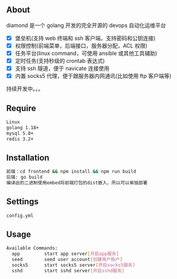## About

diamond 是一个 golang 开发的完全开源的 devops 自动化运维平台

- [x] 堡垒机(支持 web 终端和 ssh 客户端，支持密码和公钥连接)
- [x] 权限控制(前端菜单，后端接口，服务器分配，ACL 权限)
- [x] 任务平台(linux command，可使用 ansible 或其他工具辅助)
- [x] 定时任务(支持秒级的 crontab 表达式)
- [x] 支持 ssh 隧道，便于 navicate 连接使用
- [x] 内置 socks5 代理，便于跟服务器内网通讯(比如使用 ftp 客户端等)

持续开发中。。。

## Require

```bash
Linux
golang 1.18+
mysql 5.8+
redis 3.2+
```

## Installation

```bash
前端：cd frontend && npm install && npm run build
后端: go build
编译出的二进制使用embed将前端打包的dist嵌入，所以可以单独部署
```

## Settings

```bash
config.yml
```

## Usage

```bash
Available Commands:
  app         start app server[开启app服务]
  seed        seed user account[创建用户账户]
  socks5      start socks5 server[开启socks5服务]
  sshd        start sshd server[开启sshd服务]
```
